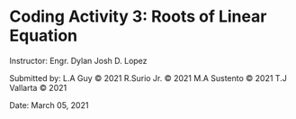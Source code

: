 # Coding Activity 3: Roots of Linear Equation

 Instructor: Engr. Dylan Josh D. Lopez <br>

 Submitted by: L.A Guy © 2021
	       R.Surio Jr. © 2021
	       M.A Sustento © 2021
	       T.J Vallarta © 2021

 Date: March 05, 2021
